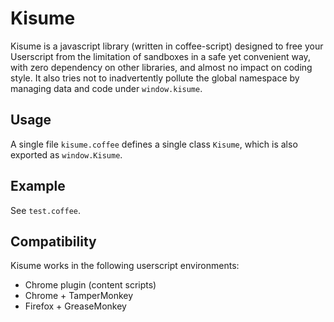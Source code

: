 # Kisume

Kisume is a javascript library (written in coffee-script) designed to free your
Userscript from the limitation of sandboxes in a safe yet convenient way, with
zero dependency on other libraries, and almost no impact on coding style. It
also tries not to inadvertently pollute the global namespace by managing data
and code under `window.kisume`.


## Usage

A single file `kisume.coffee` defines a single class `Kisume`, which is also
exported as `window.Kisume`.


## Example

See `test.coffee`.


## Compatibility

Kisume works in the following userscript environments:

* Chrome plugin (content scripts)
* Chrome + TamperMonkey
* Firefox + GreaseMonkey

